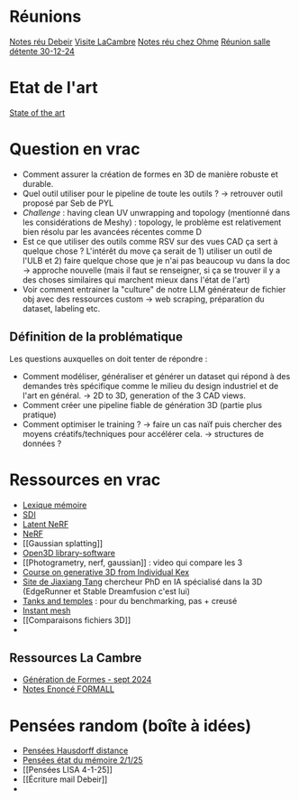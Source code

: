 # Réunions
[Notes réu Debeir](Notes%20réu%20Debeir.md)
[Visite LaCambre](Visite%20LaCambre.md)
[Notes réu chez Ohme](Notes%20réu%20chez%20Ohme.md)
[Réunion salle détente 30-12-24](Réunion%20salle%20détente%2030-12-24.md)

# Etat de l'art
[State of the art](State%20of%20the%20art.md)

# Question en vrac
- Comment assurer la création de formes en 3D de manière robuste et durable. 
- Quel outil utiliser pour le pipeline de toute les outils ? $\to$ retrouver outil proposé par Seb de PYL
- _Challenge_ : having clean UV unwrapping and topology (mentionné dans les considérations de Meshy) : topology, le problème est relativement bien résolu par les avancées récentes comme D
- Est ce que utiliser des outils comme RSV sur des vues CAD ça sert à quelque chose ? L'intérêt du move ça serait de 1) utiliser un outil de l'ULB et 2) faire quelque chose que je n'ai pas beaucoup vu dans la doc $\to$ approche nouvelle (mais il faut se renseigner, si ça se trouver il y a des choses similaires qui marchent mieux dans l'état de l'art)
- Voir comment entrainer la "culture" de notre LLM générateur de fichier obj avec des ressources custom $\to$ web scraping, préparation du dataset, labeling etc. 

## Définition de la problématique
Les questions auxquelles on doit tenter de répondre :
- Comment modéliser, généraliser et générer un dataset qui répond à des demandes très spécifique comme le milieu du design industriel et de l'art en général. $\to$ 2D to 3D, generation of the 3 CAD views.  
- Comment créer une pipeline fiable de génération 3D (partie plus pratique)
- Comment optimiser le training ? $\to$ faire un cas naïf puis chercher des moyens créatifs/techniques pour accélérer cela. $\to$ structures de données ? 

# Ressources en vrac
- [Lexique mémoire](Lexique%20mémoire)
- [SDI](SDI.md)
- [Latent NeRF](Latent%20NeRF.md)
- [NeRF](NeRF.md) 
- [[Gaussian splatting]]
- [Open3D library-software](Open3D)
- [[Photogrametry, nerf, gaussian]] : video qui compare les 3
- [Course on generative 3D from Individual Kex](Video%20Individual%20Kex.md) 
- [Site de Jiaxiang Tang](https://me.kiui.moe/) chercheur PhD en IA spécialisé dans la 3D (EdgeRunner et Stable Dreamfusion c'est lui) 
- [Tanks and temples](https://www.tanksandtemples.org/details/8610/) : pour du benchmarking, pas + creusé
- [Instant mesh](https://arxiv.org/pdf/2404.07191) 
- [[Comparaisons fichiers 3D]]
- 

## Ressources La Cambre
- [Génération de Formes - sept 2024](La%20Cambre%20Design%20Industriel%20-%20Projet%20A%20I%20–%20Génération%20de%20Formes%20-%20sept%202024.pdf)
- [Notes Enoncé FORMALL](Notes%20Enoncé%20FORMALL.md)

# Pensées random (boîte à idées)
- [Pensées Hausdorff distance](Pensées%20Hausdorff%20distance.md)
- [Pensées état du mémoire 2/1/25](Pensées%20état%20du%20mémoire.md)
- [[Pensées LISA 4-1-25]]
- [[Écriture mail Debeir]]
- 

